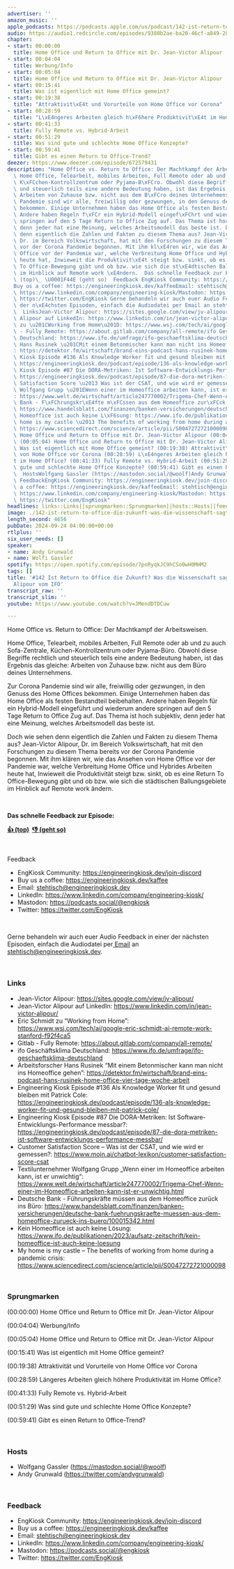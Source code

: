 ```yaml
---
advertiser: ''
amazon_music: ''
apple_podcasts: https://podcasts.apple.com/us/podcast/142-ist-return-to-office-die-zukunft-was-die-wissenschaft/id1603082924?i=1000670480610&uo=4
audio: https://audio1.redcircle.com/episodes/9380b2ae-ba20-46cf-a849-2812a0cdb132/stream.mp3
chapter:
- start: 00:00:00
  title: Home Office und Return to Office mit Dr. Jean-Victor Alipour
- start: 00:04:04
  title: Werbung/Info
- start: 00:05:04
  title: Home Office und Return to Office mit Dr. Jean-Victor Alipour
- start: 00:15:41
  title: Was ist eigentlich mit Home Office gemeint?
- start: 00:19:38
  title: "Attraktivit\xE4t und Vorurteile von Home Office vor Corona"
- start: 00:28:59
  title: "L\xE4ngeres Arbeiten gleich h\xF6here Produktivit\xE4t im Home Office?"
- start: 00:41:33
  title: Fully Remote vs. Hybrid-Arbeit
- start: 00:51:29
  title: Was sind gute und schlechte Home Office Konzepte?
- start: 00:59:41
  title: Gibt es einen Return to Office-Trend?
deezer: https://www.deezer.com/episode/672579431
description: "Home Office vs. Return to Office: Der Machtkampf der Arbeitsweisen.\
  \ Home Office, Telearbeit, mobiles Arbeiten, Full Remote oder ab und zu auch Sofa-Zentrale,\
  \ K\xFCchen-Kontrollzentrum oder Pyjama-B\xFCro. Obwohl diese Begriffe rechtlich\
  \ und steuerlich teils eine andere Bedeutung haben, ist das Ergebnis das gleiche:\
  \ Arbeiten von Zuhause bzw. nicht aus dem B\xFCro deines Unternehmens. Zur Corona\
  \ Pandemie sind wir alle, freiwillig oder gezwungen, in den Genuss des Home Offices\
  \ bekommen. Einige Unternehmen haben das Home Office als festen Bestandteil beibehalten.\
  \ Andere haben Regeln f\xFCr ein Hybrid-Modell eingef\xFChrt und wiederum andere\
  \ springen auf den 5 Tage Return to Office Zug auf. Das Thema ist hoch subjektiv,\
  \ denn jeder hat eine Meinung, welches Arbeitsmodell das beste ist. Doch wie sehen\
  \ denn eigentlich die Zahlen und Fakten zu diesem Thema aus? Jean-Victor Alipour,\
  \ Dr. im Bereich Volkswirtschaft, hat mit den Forschungen zu diesem Thema bereits\
  \ vor der Corona Pandemie begonnen. Mit ihm kl\xE4ren wir, wie das Ansehen von Home\
  \ Office vor der Pandemie war, welche Verbreitung Home Office und Hybrides Arbeiten\
  \ heute hat, Inwieweit die Produktivit\xE4t steigt bzw. sinkt, ob es eine Return\
  \ To Office-Bewegung gibt und ob bzw. wie sich die st\xE4dtischen Ballungsgebiete\
  \ im Hinblick auf Remote work \xE4ndern.  Das schnelle Feedback zur Episode: \U0001F44D\
  \ (top)\_ \U0001F44E (geht so)  Feedback EngKiosk Community: https://engineeringkiosk.dev/join-discord\_\
  Buy us a coffee: https://engineeringkiosk.dev/kaffeeEmail: stehtisch@engineeringkiosk.devLinkedIn:\
  \ https://www.linkedin.com/company/engineering-kiosk/Mastodon: https://podcasts.social/@engkioskTwitter:\
  \ https://twitter.com/EngKiosk Gerne behandeln wir auch euer Audio Feedback in einer\
  \ der n\xE4chsten Episoden, einfach die Audiodatei per Email an stehtisch@engineeringkiosk.dev.\
  \  LinksJean-Victor Alipour: https://sites.google.com/view/jv-alipour/Jean-Victor\
  \ Alipour auf LinkedIn: https://www.linkedin.com/in/jean-victor-alipour/Eric Schmidt\
  \ zu \u201CWorking from Home\u201D: https://www.wsj.com/tech/ai/google-eric-schmidt-ai-remote-work-stanford-f92f4ca5Gitlab\
  \ - Fully Remote: https://about.gitlab.com/company/all-remote/ifo Gesch\xE4ftsklima\
  \ Deutschland: https://www.ifo.de/umfrage/ifo-geschaeftsklima-deutschlandArbeitsforscher\
  \ Hans Rusinek \u201CMit einem Betonmischer kann man nicht ins Homeoffice gehen\u201D\
  : https://detektor.fm/wirtschaft/brand-eins-podcast-hans-rusinek-home-office-vier-tage-woche-arbeitEngineering\
  \ Kiosk Episode #136 Als Knowledge Worker fit und gesund bleiben mit Patrick Cole:\
  \ https://engineeringkiosk.dev/podcast/episode/136-als-knowledge-worker-fit-und-gesund-bleiben-mit-patrick-cole/Engineering\
  \ Kiosk Episode #87 Die DORA-Metriken: Ist Software-Entwicklungs-Performance messbar?:\
  \ https://engineeringkiosk.dev/podcast/episode/87-die-dora-metriken-ist-software-entwicklungs-performance-messbar/Customer\
  \ Satisfaction Score \u2013 Was ist der CSAT, und wie wird er gemessen?: https://www.moin.ai/chatbot-lexikon/customer-satisfaction-score-csatTextilunternehmer\
  \ Wolfgang Grupp \u201EWenn einer im Homeoffice arbeiten kann, ist er unwichtig\u201C\
  : https://www.welt.de/wirtschaft/article247770002/Trigema-Chef-Wenn-einer-im-Homeoffice-arbeiten-kann-ist-er-unwichtig.htmlDeutsche\
  \ Bank - F\xFChrungskr\xE4fte m\xFCssen aus dem Homeoffice zur\xFCck ins B\xFCro:\
  \ https://www.handelsblatt.com/finanzen/banken-versicherungen/deutsche-bank-fuehrungskraefte-muessen-aus-dem-homeoffice-zurueck-ins-buero/100015342.htmlKein\
  \ Homeoffice ist auch keine L\xF6sung: https://www.ifo.de/publikationen/2023/aufsatz-zeitschrift/kein-homeoffice-ist-auch-keine-loesungMy\
  \ home is my castle \u2013 The benefits of working from home during a pandemic crisis:\
  \ https://www.sciencedirect.com/science/article/pii/S0047272721000098 Sprungmarken(00:00:00)\
  \ Home Office und Return to Office mit Dr. Jean-Victor Alipour (00:04:04) Werbung/Info\
  \ (00:05:04) Home Office und Return to Office mit Dr. Jean-Victor Alipour (00:15:41)\
  \ Was ist eigentlich mit Home Office gemeint? (00:19:38) Attraktivit\xE4t und Vorurteile\
  \ von Home Office vor Corona (00:28:59) L\xE4ngeres Arbeiten gleich h\xF6here Produktivit\xE4\
  t im Home Office? (00:41:33) Fully Remote vs. Hybrid-Arbeit (00:51:29) Was sind\
  \ gute und schlechte Home Office Konzepte? (00:59:41) Gibt es einen Return to Office-Trend?\
  \  HostsWolfgang Gassler (https://mastodon.social/@woolf)Andy Grunwald (https://twitter.com/andygrunwald)\
  \ FeedbackEngKiosk Community: https://engineeringkiosk.dev/join-discord\_Buy us\
  \ a coffee: https://engineeringkiosk.dev/kaffeeEmail: stehtisch@engineeringkiosk.devLinkedIn:\
  \ https://www.linkedin.com/company/engineering-kiosk/Mastodon: https://podcasts.social/@engkioskTwitter:\
  \ https://twitter.com/EngKiosk"
headlines: links::Links||sprungmarken::Sprungmarken||hosts::Hosts||feedback::Feedback
image: ./142-ist-return-to-office-die-zukunft-was-die-wissenschaft-sagt-mit-jean-victor-alipour-vom-ifo.jpg
length_second: 4656
pubDate: 2024-09-24 04:00:00+00:00
rtlplus: ''
six_user_needs: []
speaker:
- name: Andy Grunwald
- name: Wolfi Gassler
spotify: https://open.spotify.com/episode/7pnRyqkJC9hCSo0wH0MHM2
tags: []
title: '#142 Ist Return to Office die Zukunft? Was die Wissenschaft sagt - mit Jean-Victor
  Alipour vom IFO'
transcript_raw: ''
transcript_slim: ''
youtube: https://www.youtube.com/watch?v=JMendDTDCuw

---
```

<p><span>Home Office vs. Return to Office: Der Machtkampf der Arbeitsweisen.</span></p><p><span>Home Office, Telearbeit, mobiles Arbeiten, Full Remote oder ab und zu auch Sofa-Zentrale, Küchen-Kontrollzentrum oder Pyjama-Büro. Obwohl diese Begriffe rechtlich und steuerlich teils eine andere Bedeutung haben, ist das Ergebnis das gleiche: Arbeiten von Zuhause bzw. nicht aus dem Büro deines Unternehmens.</span></p><p><span>Zur Corona Pandemie sind wir alle, freiwillig oder gezwungen, in den Genuss des Home Offices bekommen. Einige Unternehmen haben das Home Office als festen Bestandteil beibehalten. Andere haben Regeln für ein Hybrid-Modell eingeführt und wiederum andere springen auf den 5 Tage Return to Office Zug auf. Das Thema ist hoch subjektiv, denn jeder hat eine Meinung, welches Arbeitsmodell das beste ist.</span></p><p><span>Doch wie sehen denn eigentlich die Zahlen und Fakten zu diesem Thema aus? Jean-Victor Alipour, Dr. im Bereich Volkswirtschaft, hat mit den Forschungen zu diesem Thema bereits vor der Corona Pandemie begonnen. Mit ihm klären wir, wie das Ansehen von Home Office vor der Pandemie war, welche Verbreitung Home Office und Hybrides Arbeiten heute hat, Inwieweit die Produktivität steigt bzw. sinkt, ob es eine Return To Office-Bewegung gibt und ob bzw. wie sich die städtischen Ballungsgebiete im Hinblick auf Remote work ändern.</span></p><p><br></p><p><strong>Das schnelle Feedback zur Episode:</strong></p><p><a href="https://api.openpodcast.dev/feedback/142/upvote" rel="nofollow"><strong>👍 (top)</strong></a><strong>  </strong><a href="https://api.openpodcast.dev/feedback/142/downvote" rel="nofollow"><strong>👎 (geht so)</strong></a></p><p><br></p><p><span>Feedback</span></p><ul><li><span>EngKiosk Community: </span><a href="https://engineeringkiosk.dev/join-discord">https://engineeringkiosk.dev/join-discord</a><span> </span></li><li><span>Buy us a coffee: </span><a href="https://engineeringkiosk.dev/kaffee">https://engineeringkiosk.dev/kaffee</a></li><li><span>Email: </span><a href="mailto:stehtisch@engineeringkiosk.dev" rel="nofollow">stehtisch@engineeringkiosk.dev</a></li><li><span>LinkedIn: </span><a href="https://www.linkedin.com/company/engineering-kiosk/" rel="nofollow">https://www.linkedin.com/company/engineering-kiosk/</a></li><li><span>Mastodon: </span><a href="https://podcasts.social/@engkiosk" rel="nofollow">https://podcasts.social/@engkiosk</a></li><li><span>Twitter: </span><a href="https://twitter.com/EngKiosk" rel="nofollow">https://twitter.com/EngKiosk</a></li></ul><p><br></p><p><span>Gerne behandeln wir auch euer Audio Feedback in einer der nächsten Episoden, einfach die Audiodatei per</span><a href="https://engineeringkiosk.dev/kontakt/"> </a><a href="https://engineeringkiosk.dev/kontakt/">Email</a><span> an </span><a href="mailto:stehtisch@engineeringkiosk.dev" rel="nofollow">stehtisch@engineeringkiosk.dev</a><span>.</span></p><p><br></p><h3 id="links">Links</h3><ul><li><span>Jean-Victor Alipour: </span><a href="https://sites.google.com/view/jv-alipour/" rel="nofollow">https://sites.google.com/view/jv-alipour/</a></li><li><span>Jean-Victor Alipour auf LinkedIn: </span><a href="https://www.linkedin.com/in/jean-victor-alipour/" rel="nofollow">https://www.linkedin.com/in/jean-victor-alipour/</a></li><li><span>Eric Schmidt zu “Working from Home”: </span><a href="https://www.wsj.com/tech/ai/google-eric-schmidt-ai-remote-work-stanford-f92f4ca5" rel="nofollow">https://www.wsj.com/tech/ai/google-eric-schmidt-ai-remote-work-stanford-f92f4ca5</a></li><li><span>Gitlab - Fully Remote: </span><a href="https://about.gitlab.com/company/all-remote/" rel="nofollow">https://about.gitlab.com/company/all-remote/</a></li><li><span>ifo Geschäftsklima Deutschland: </span><a href="https://www.ifo.de/umfrage/ifo-geschaeftsklima-deutschland" rel="nofollow">https://www.ifo.de/umfrage/ifo-geschaeftsklima-deutschland</a></li><li><span>Arbeitsforscher Hans Rusinek “Mit einem Betonmischer kann man nicht ins Homeoffice gehen”: </span><a href="https://detektor.fm/wirtschaft/brand-eins-podcast-hans-rusinek-home-office-vier-tage-woche-arbeit" rel="nofollow">https://detektor.fm/wirtschaft/brand-eins-podcast-hans-rusinek-home-office-vier-tage-woche-arbeit</a></li><li><span>Engineering Kiosk Episode #136 Als Knowledge Worker fit und gesund bleiben mit Patrick Cole: </span><a href="https://engineeringkiosk.dev/podcast/episode/136-als-knowledge-worker-fit-und-gesund-bleiben-mit-patrick-cole/">https://engineeringkiosk.dev/podcast/episode/136-als-knowledge-worker-fit-und-gesund-bleiben-mit-patrick-cole/</a></li><li><span>Engineering Kiosk Episode #87 Die DORA-Metriken: Ist Software-Entwicklungs-Performance messbar?: </span><a href="https://engineeringkiosk.dev/podcast/episode/87-die-dora-metriken-ist-software-entwicklungs-performance-messbar/">https://engineeringkiosk.dev/podcast/episode/87-die-dora-metriken-ist-software-entwicklungs-performance-messbar/</a></li><li><span>Customer Satisfaction Score – Was ist der CSAT, und wie wird er gemessen?: </span><a href="https://www.moin.ai/chatbot-lexikon/customer-satisfaction-score-csat" rel="nofollow">https://www.moin.ai/chatbot-lexikon/customer-satisfaction-score-csat</a></li><li><span>Textilunternehmer Wolfgang Grupp „Wenn einer im Homeoffice arbeiten kann, ist er unwichtig“: </span><a href="https://www.welt.de/wirtschaft/article247770002/Trigema-Chef-Wenn-einer-im-Homeoffice-arbeiten-kann-ist-er-unwichtig.html" rel="nofollow">https://www.welt.de/wirtschaft/article247770002/Trigema-Chef-Wenn-einer-im-Homeoffice-arbeiten-kann-ist-er-unwichtig.html</a></li><li><span>Deutsche Bank - Führungskräfte müssen aus dem Homeoffice zurück ins Büro: </span><a href="https://www.handelsblatt.com/finanzen/banken-versicherungen/deutsche-bank-fuehrungskraefte-muessen-aus-dem-homeoffice-zurueck-ins-buero/100015342.html" rel="nofollow">https://www.handelsblatt.com/finanzen/banken-versicherungen/deutsche-bank-fuehrungskraefte-muessen-aus-dem-homeoffice-zurueck-ins-buero/100015342.html</a></li><li><span>Kein Homeoffice ist auch keine Lösung: </span><a href="https://www.ifo.de/publikationen/2023/aufsatz-zeitschrift/kein-homeoffice-ist-auch-keine-loesung" rel="nofollow">https://www.ifo.de/publikationen/2023/aufsatz-zeitschrift/kein-homeoffice-ist-auch-keine-loesung</a></li><li><span>My home is my castle – The benefits of working from home during a pandemic crisis: </span><a href="https://www.sciencedirect.com/science/article/pii/S0047272721000098" rel="nofollow">https://www.sciencedirect.com/science/article/pii/S0047272721000098</a></li></ul><p><br></p><h3 id="sprungmarken">Sprungmarken</h3><p><span>(00:00:00) Home Office und Return to Office mit Dr. Jean-Victor Alipour</span></p><p><span>(00:04:04) Werbung/Info</span></p><p><span>(00:05:04) Home Office und Return to Office mit Dr. Jean-Victor Alipour</span></p><p><span>(00:15:41) Was ist eigentlich mit Home Office gemeint?</span></p><p><span>(00:19:38) Attraktivität und Vorurteile von Home Office vor Corona</span></p><p><span>(00:28:59) Längeres Arbeiten gleich höhere Produktivität im Home Office?</span></p><p><span>(00:41:33) Fully Remote vs. Hybrid-Arbeit</span></p><p><span>(00:51:29) Was sind gute und schlechte Home Office Konzepte?</span></p><p><span>(00:59:41) Gibt es einen Return to Office-Trend?</span></p><p><br></p><h3 id="hosts">Hosts</h3><ul><li><span>Wolfgang Gassler (</span><a href="https://mastodon.social/@woolf" rel="nofollow">https://mastodon.social/@woolf</a><span>)</span></li><li><span>Andy Grunwald (</span><a href="https://twitter.com/andygrunwald" rel="nofollow">https://twitter.com/andygrunwald</a><span>)</span></li></ul><p><br></p><h3 id="feedback">Feedback</h3><ul><li><span>EngKiosk Community: </span><a href="https://engineeringkiosk.dev/join-discord">https://engineeringkiosk.dev/join-discord</a><span> </span></li><li><span>Buy us a coffee: </span><a href="https://engineeringkiosk.dev/kaffee">https://engineeringkiosk.dev/kaffee</a></li><li><span>Email: </span><a href="mailto:stehtisch@engineeringkiosk.dev" rel="nofollow">stehtisch@engineeringkiosk.dev</a></li><li><span>LinkedIn: </span><a href="https://www.linkedin.com/company/engineering-kiosk/" rel="nofollow">https://www.linkedin.com/company/engineering-kiosk/</a></li><li><span>Mastodon: </span><a href="https://podcasts.social/@engkiosk" rel="nofollow">https://podcasts.social/@engkiosk</a></li><li><span>Twitter: </span><a href="https://twitter.com/EngKiosk" rel="nofollow">https://twitter.com/EngKiosk</a></li></ul>